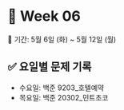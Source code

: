 ﻿# 📘 Week 06

<!-- 기간 시작 -->
📆 기간: 5월 6일 (화) ~ 5월 12일 (월)
<!-- 기간 끝 -->

<!-- 요일별 기록 시작 -->
## ✅ 요일별 문제 기록
- 수요일: 백준 9203_호텔예약
- 목요일: 백준 20302_민트초코
<!-- 요일별 기록 끝 -->